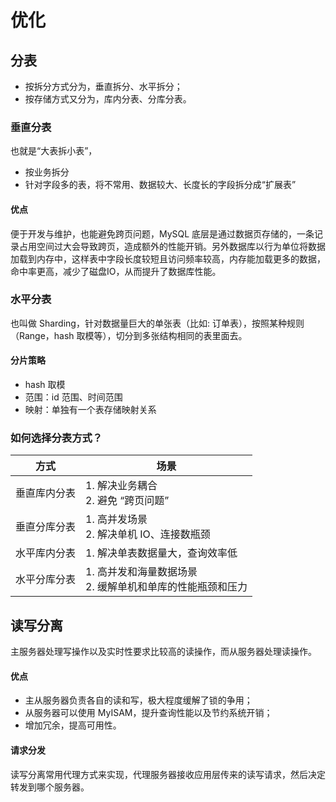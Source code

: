 # 优化

## 分表
- 按拆分方式分为，垂直拆分、水平拆分；
- 按存储方式又分为，库内分表、分库分表。

### 垂直分表
也就是“大表拆小表”，
- 按业务拆分
- 针对字段多的表，将不常用、数据较大、长度长的字段拆分成“扩展表”

#### 优点
便于开发与维护，也能避免跨页问题，MySQL 底层是通过数据页存储的，一条记录占用空间过大会导致跨页，造成额外的性能开销。另外数据库以行为单位将数据加载到内存中，这样表中字段长度较短且访问频率较高，内存能加载更多的数据，命中率更高，减少了磁盘IO，从而提升了数据库性能。

### 水平分表
也叫做 Sharding，针对数据量巨大的单张表（比如: 订单表），按照某种规则（Range，hash 取模等），切分到多张结构相同的表里面去。

#### 分片策略
- hash 取模
- 范围：id 范围、时间范围
- 映射：单独有一个表存储映射关系

### 如何选择分表方式？
| 方式 | 场景 |
| :--: | -- |
| 垂直库内分表 | 1. 解决业务耦合<br/>2. 避免 “跨页问题” |
| 垂直分库分表 | 1. 高并发场景<br/>2. 解决单机 IO、连接数瓶颈 |
| 水平库内分表 | 1. 解决单表数据量大，查询效率低 |
| 水平分库分表 | 1. 高并发和海量数据场景<br/>2. 缓解单机和单库的性能瓶颈和压力 |


## 读写分离

主服务器处理写操作以及实时性要求比较高的读操作，而从服务器处理读操作。

#### 优点
- 主从服务器负责各自的读和写，极大程度缓解了锁的争用；
- 从服务器可以使用 MyISAM，提升查询性能以及节约系统开销；
- 增加冗余，提高可用性。

#### 请求分发
读写分离常用代理方式来实现，代理服务器接收应用层传来的读写请求，然后决定转发到哪个服务器。